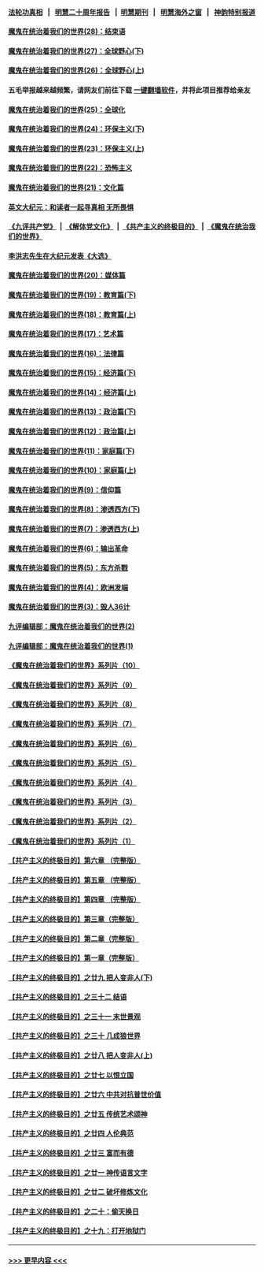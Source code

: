 #### [法轮功真相](https://github.com/gfw-breaker/truth/blob/master/README.md?t=0) &nbsp;&nbsp;|&nbsp;&nbsp; [明慧二十周年报告](https://github.com/gfw-breaker/mh-reports/blob/master/README.md?t=0) &nbsp;&nbsp;|&nbsp;&nbsp;[明慧期刊](https://github.com/gfw-breaker/mh-qikan) &nbsp;&nbsp;|&nbsp;&nbsp; [明慧海外之窗](https://github.com/gfw-breaker/mh-news/blob/master/README.md?t=0) &nbsp;&nbsp;|&nbsp;&nbsp; [神韵特别报道](https://github.com/gfw-breaker/mh-news/blob/master/shenyun.md?t=0)
#### [魔鬼在统治着我们的世界(28)：结束语](../pages/nsc422/n10936246.md?t=06241451) 
#### [魔鬼在统治着我们的世界(27)：全球野心(下)](../pages/nsc422/n10928319.md?t=06241451) 
#### [魔鬼在统治着我们的世界(26)：全球野心(上)](../pages/nsc422/n10900318.md?t=06241451) 
#### 五毛举报越来越频繁，请网友们前往下载 [一键翻墙软件](https://github.com/gfw-breaker/ssr-accounts)，并将此项目推荐给亲友
#### [魔鬼在统治着我们的世界(25)：全球化](../pages/nsc422/n10788205.md?t=06241451) 
#### [魔鬼在统治着我们的世界(24)：环保主义(下)](../pages/nsc422/n10695307.md?t=06241451) 
#### [魔鬼在统治着我们的世界(23)：环保主义(上)](../pages/nsc422/n10688613.md?t=06241451) 
#### [魔鬼在统治着我们的世界(22)：恐怖主义](../pages/nsc422/n10614727.md?t=06241451) 
#### [魔鬼在统治着我们的世界(21)：文化篇](../pages/nsc422/n10597706.md?t=06241451) 
#### [英文大纪元：和读者一起寻真相 无所畏惧](../pages/nsc422/n12542027.md?t=06241451) 
#### [《九评共产党》](https://github.com/begood0513/9ping.md/blob/master/README.md) &nbsp;|&nbsp; [《解体党文化》](../../../../jtdwh.md/blob/master/README.md)  &nbsp;|&nbsp; [《共产主义的终极目的》](../../../../gczydzjmd.md/blob/master/README.md) &nbsp;|&nbsp; [《魔鬼在统治我们的世界》](../../../../mgztzwmdsj.md/blob/master/README.md) 
#### [李洪志先生在大纪元发表《大选》](../pages/nsc422/n12534746.md?t=06241451) 
#### [魔鬼在统治着我们的世界(20)：媒体篇](../pages/nsc422/n10586579.md?t=06241451) 
#### [魔鬼在统治着我们的世界(19)：教育篇(下)](../pages/nsc422/n10564808.md?t=06241451) 
#### [魔鬼在统治着我们的世界(18)：教育篇(上)](../pages/nsc422/n10526970.md?t=06241451) 
#### [魔鬼在统治着我们的世界(17)：艺术篇](../pages/nsc422/n10499093.md?t=06241451) 
#### [魔鬼在统治着我们的世界(16)：法律篇](../pages/nsc422/n10485969.md?t=06241451) 
#### [魔鬼在统治着我们的世界(15)：经济篇(下)](../pages/nsc422/n10469975.md?t=06241451) 
#### [魔鬼在统治着我们的世界(14)：经济篇(上)](../pages/nsc422/n10457370.md?t=06241451) 
#### [魔鬼在统治着我们的世界(13)：政治篇(下)](../pages/nsc422/n10448270.md?t=06241451) 
#### [魔鬼在统治着我们的世界(12)：政治篇(上)](../pages/nsc422/n10444576.md?t=06241451) 
#### [魔鬼在统治着我们的世界(11)：家庭篇(下)](../pages/nsc422/n10440961.md?t=06241451) 
#### [魔鬼在统治着我们的世界(10)：家庭篇(上)](../pages/nsc422/n10435448.md?t=06241451) 
#### [魔鬼在统治着我们的世界(9)：信仰篇](../pages/nsc422/n10432159.md?t=06241451) 
#### [魔鬼在统治着我们的世界(8)：渗透西方(下)](../pages/nsc422/n10429603.md?t=06241451) 
#### [魔鬼在统治着我们的世界(7)：渗透西方(上)](../pages/nsc422/n10426013.md?t=06241451) 
#### [魔鬼在统治着我们的世界(6)：输出革命](../pages/nsc422/n10421536.md?t=06241451) 
#### [魔鬼在统治着我们的世界(5)：东方杀戮](../pages/nsc422/n10417707.md?t=06241451) 
#### [魔鬼在统治着我们的世界(4)：欧洲发端](../pages/nsc422/n10414890.md?t=06241451) 
#### [魔鬼在统治着我们的世界(3)：毁人36计](../pages/nsc422/n10411583.md?t=06241451) 
#### [九评编辑部：魔鬼在统治着我们的世界(2)](../pages/nsc422/n10410036.md?t=06241451) 
#### [九评编辑部：魔鬼在统治着我们的世界(1)](../pages/nsc422/n10406825.md?t=06241451) 
#### [《魔鬼在统治着我们的世界》系列片（10）](../pages/nsc422/n12292670.md?t=06241451) 
#### [《魔鬼在统治着我们的世界》系列片（9）](../pages/nsc422/n12290859.md?t=06241451) 
#### [《魔鬼在统治着我们的世界》系列片（8）](../pages/nsc422/n12287445.md?t=06241451) 
#### [《魔鬼在统治着我们的世界》系列片（7）](../pages/nsc422/n12283425.md?t=06241451) 
#### [《魔鬼在统治着我们的世界》系列片（6）](../pages/nsc422/n12282314.md?t=06241451) 
#### [《魔鬼在统治着我们的世界》系列片（5）](../pages/nsc422/n12281419.md?t=06241451) 
#### [《魔鬼在统治着我们的世界》系列片（4）](../pages/nsc422/n12274024.md?t=06241451) 
#### [《魔鬼在统治着我们的世界》系列片（3）](../pages/nsc422/n12271322.md?t=06241451) 
#### [《魔鬼在统治着我们的世界》系列片（2）](../pages/nsc422/n12269049.md?t=06241451) 
#### [《魔鬼在统治着我们的世界》系列片（1）](../pages/nsc422/n12267575.md?t=06241451) 
#### [【共产主义的终极目的】第六章 （完整版）](../pages/nsc422/n11428913.md?t=06241451) 
#### [【共产主义的终极目的】第五章 （完整版）](../pages/nsc422/n11428912.md?t=06241451) 
#### [【共产主义的终极目的】第四章 （完整版）](../pages/nsc422/n11428907.md?t=06241451) 
#### [【共产主义的终极目的】第三章（完整版）](../pages/nsc422/n11428848.md?t=06241451) 
#### [【共产主义的终极目的】第二章（完整版）](../pages/nsc422/n11428831.md?t=06241451) 
#### [【共产主义的终极目的】第一章（完整版）](../pages/nsc422/n11417651.md?t=06241451) 
#### [【共产主义的终极目的】之廿九 把人变非人(下)](../pages/nsc422/n11344140.md?t=06241451) 
#### [【共产主义的终极目的】之三十二 结语](../pages/nsc422/n11360535.md?t=06241451) 
#### [【共产主义的终极目的】之三十一 末世景观](../pages/nsc422/n11351129.md?t=06241451) 
#### [【共产主义的终极目的】之三十 几成狼世界](../pages/nsc422/n11348280.md?t=06241451) 
#### [【共产主义的终极目的】之廿八 把人变非人(上)](../pages/nsc422/n11340492.md?t=06241451) 
#### [【共产主义的终极目的】之廿七 以恨立国](../pages/nsc422/n11336944.md?t=06241451) 
#### [【共产主义的终极目的】之廿六 中共对抗普世价值](../pages/nsc422/n11324785.md?t=06241451) 
#### [【共产主义的终极目的】之廿五 传统艺术颂神](../pages/nsc422/n11296396.md?t=06241451) 
#### [【共产主义的终极目的】之廿四 人伦典范](../pages/nsc422/n11296397.md?t=06241451) 
#### [【共产主义的终极目的】之廿三 富而有德](../pages/nsc422/n11283598.md?t=06241451) 
#### [【共产主义的终极目的】之廿一 神传语言文字](../pages/nsc422/n11263265.md?t=06241451) 
#### [【共产主义的终极目的】之廿二 破坏修炼文化](../pages/nsc422/n11245728.md?t=06241451) 
#### [【共产主义的终极目的】之二十：偷天换日](../pages/nsc422/n11238846.md?t=06241451) 
#### [【共产主义的终极目的】之十九：打开地狱门](../pages/nsc422/n11206376.md?t=06241451) 

----
#### [ >>> 更早内容 <<< ](../indexes/nsc422-earlier.md)
